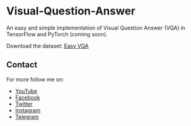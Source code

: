 # Visual-Question-Answer
An easy and simple implementation of Visual Question Answer (VQA) in TensorFlow and PyTorch (coming soon).

Download the dataset: [Easy VQA]( https://github.com/vzhou842/easy-VQA/tree/master/easy_vqa/data)


## Contact
For more follow me on:

- <a href="https://www.youtube.com/idiotdeveloper"> YouTube </a>
- <a href="https://facebook.com/idiotdeveloper"> Facebook </a>
- <a href="https://twitter.com/nikhilroxtomar"> Twitter </a>
- <a href="https://www.instagram.com/nikhilroxtomar"> Instagram </a>
- <a href="https://t.me/idiotdeveloper"> Telegram </a>
